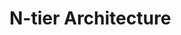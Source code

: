 ---
---

# N-tier Architecture

<div class="bg-white">
  <img src="/assets/architecture.png" alt="" />
</div>